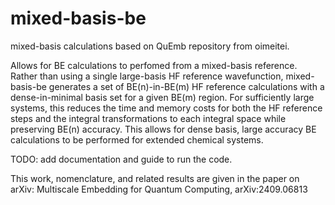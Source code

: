 # mixed-basis-be
mixed-basis calculations based on QuEmb repository from oimeitei.

Allows for BE calculations to perfomed from a mixed-basis reference. 
Rather than using a single large-basis HF reference wavefunction, 
mixed-basis-be generates a set of BE(n)-in-BE(m) HF reference calculations
with a dense-in-minimal basis set for a given BE(m) region. 
For sufficiently large systems, this reduces the time and memory costs for 
both the HF reference steps and the integral transformations to each integral 
space while preserving BE(n) accuracy. This allows for dense basis, large accuracy
BE calculations to be performed for extended chemical systems.

TODO: add documentation and guide to run the code.

This work, nomenclature, and related results are given in the paper on arXiv: 
Multiscale Embedding for Quantum Computing, arXiv:2409.06813
